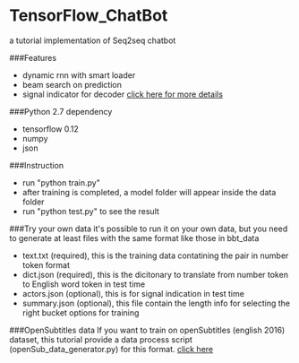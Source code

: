 # TensorFlow_ChatBot
a tutorial implementation of Seq2seq chatbot

###Features
* dynamic rnn with smart loader
* beam search on prediction
* signal indicator for decoder [click here for more details](https://docs.google.com/gview?url=http://sudongqi.com/Documents/2016_02.pdf&embedded=true)

###Python 2.7 dependency
* tensorflow 0.12
* numpy
* json

###Instruction
* run "python train.py"
* after training is completed, a model folder will appear inside the data folder
* run "python test.py" to see the result

###Try your own data
it's possible to run it on your own data, but you need to generate at least files with the same format like those in bbt_data
* text.txt      (required), this is the training data contatining the pair in number token format
* dict.json     (required), this is the dicitonary to translate from number token to English word token in test time
* actors.json   (optional), this is for signal indication in test time
* summary.json  (optional), this file contain the length info for selecting the right bucket options for training

###OpenSubtitles data 
If you want to train on openSubtitles (english 2016) dataset, this tutorial provide a data process script (openSub_data_generator.py) for this format.
[click here](http://opus.lingfil.uu.se/OpenSubtitles2016.php)
